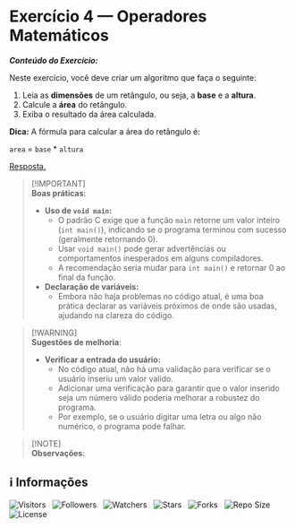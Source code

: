 <!-- Título -->
# Exercício 4 — Operadores Matemáticos

***Conteúdo do Exercício:***

Neste exercício, você deve criar um algoritmo que faça o seguinte:

1. Leia as **dimensões** de um retângulo, ou seja, a **base** e a **altura**.
2. Calcule a **área** do retângulo.
3. Exiba o resultado da área calculada.

**Dica:** A fórmula para calcular a área do retângulo é:

`area` = `base` * `altura`

[Resposta.](main.c)

> [!IMPORTANT]\
> **Boas práticas**:
>
> * **Uso de `void main`:**
>   * O padrão C exige que a função `main` retorne um valor inteiro (`int main()`), indicando se o programa terminou com sucesso (geralmente retornando 0).
>   * Usar `void main()` pode gerar advertências ou comportamentos inesperados em alguns compiladores.
>   * A recomendação seria mudar para `int main()` e retornar 0 ao final da função.
> * **Declaração de variáveis:**
>   * Embora não haja problemas no código atual, é uma boa prática declarar as variáveis próximos de onde são usadas, ajudando na clareza do código.

> [!WARNING]\
> **Sugestões de melhoria**:
>
> * **Verificar a entrada do usuário:**
>   * No código atual, não há uma validação para verificar se o usuário inseriu um valor valido.
>   * Adicionar uma verificação para garantir que o valor inserido seja um número válido poderia melhorar a robustez do programa.
>   * Por exemplo, se o usuário digitar uma letra ou algo não numérico, o programa pode falhar.

> [!NOTE]\
> **Observações**:
>

<!-- Informações -->
## &#8505; Informações

![Visitors](https://api.visitorbadge.io/api/visitors?path=Devsgeeknerd%2Fexe-4-ope-mat-exe-pra-ope-mat-fun&label=Visitantes&labelColor=%23700070&labelStyle=none&countColor=%23000fff&style=plastic&color=%23ffffff "Total de Visitantes")
&nbsp;
![Followers](https://img.shields.io/github/followers/Devsgeeknerd?style=p&label=Seguidores&labelColor=800080&color=000fff "Total de Seguidores")
&nbsp;
![Watchers](https://img.shields.io/github/watchers/Devsgeeknerd/exe-4-ope-mat-exe-pra-ope-mat-fun?style=p&label=Observadores&labelColor=800080&color=000fff "Total de Observadores")
&nbsp;
![Stars](https://img.shields.io/github/stars/Devsgeeknerd/exe-4-ope-mat-exe-pra-ope-mat-fun?style=p&label=Estrelas&labelColor=800080&color=000fff "Total de Estrelas")
&nbsp;
![Forks](https://img.shields.io/github/forks/Devsgeeknerd/exe-4-ope-mat-exe-pra-ope-mat-fun?style=p&label=Bifurcações&labelColor=800080&color=000fff "Total de Bifurcações")
&nbsp;
![Repo Size](https://img.shields.io/github/repo-size/Devsgeeknerd/exe-4-ope-mat-exe-pra-ope-mat-fun?style=p&label=Tamanho&labelColor=800080&color=000fff "Tamanho do Repositório")
&nbsp;
![License](https://img.shields.io/github/license/Devsgeeknerd/exe-4-ope-mat-exe-pra-ope-mat-fun?style=p&label=Licença&labelColor=800080&color=000fff "Licença do Repositório")
